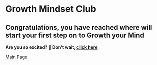 # Growth Mindset Club 

## Congratulations, you have reached where will start your first step on to Growth your Mind

**Are you so excited? :brain: Don't wait, [click here](https://www.facebook.com/ASAC.LTUC/)**

[Main Page](https://khasawneh07.github.io/reading-notes/)
